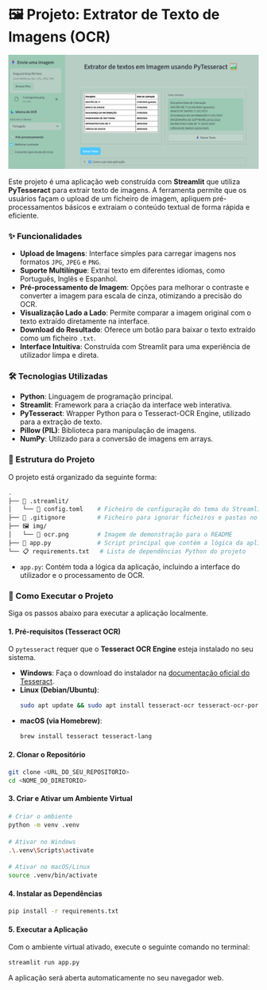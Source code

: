 # 🖼️ Projeto: Extrator de Texto de Imagens (OCR)

<div align="center">
<img src="img/ocr.png" alt="Demonstração do App" width="950"/>
</div>

Este projeto é uma aplicação web construída com **Streamlit** que utiliza **PyTesseract** para extrair texto de imagens. A ferramenta permite que os usuários façam o upload de um ficheiro de imagem, apliquem pré-processamentos básicos e extraiam o conteúdo textual de forma rápida e eficiente.

### ✨ Funcionalidades

-   **Upload de Imagens**: Interface simples para carregar imagens nos formatos `JPG`, `JPEG` e `PNG`.
-   **Suporte Multilíngue**: Extrai texto em diferentes idiomas, como Português, Inglês e Espanhol.
-   **Pré-processamento de Imagem**: Opções para melhorar o contraste e converter a imagem para escala de cinza, otimizando a precisão do OCR.
-   **Visualização Lado a Lado**: Permite comparar a imagem original com o texto extraído diretamente na interface.
-   **Download do Resultado**: Oferece um botão para baixar o texto extraído como um ficheiro `.txt`.
-   **Interface Intuitiva**: Construída com Streamlit para uma experiência de utilizador limpa e direta.

### 🛠️ Tecnologias Utilizadas

-   **Python**: Linguagem de programação principal.
-   **Streamlit**: Framework para a criação da interface web interativa.
-   **PyTesseract**: Wrapper Python para o Tesseract-OCR Engine, utilizado para a extração de texto.
-   **Pillow (PIL)**: Biblioteca para manipulação de imagens.
-   **NumPy**: Utilizado para a conversão de imagens em arrays.

### 📁 Estrutura do Projeto

O projeto está organizado da seguinte forma:
```bash
.
├── 📁 .streamlit/
│   └── 📄 config.toml    # Ficheiro de configuração do tema do Streamlit
├── 📄 .gitignore         # Ficheiro para ignorar ficheiros e pastas no Git
├── 🖼️ img/
│   └── 📄 ocr.png        # Imagem de demonstração para o README
├── 📜 app.py             # Script principal que contém a lógica da aplicação
└── 📋 requirements.txt   # Lista de dependências Python do projeto
```


-   `app.py`: Contém toda a lógica da aplicação, incluindo a interface do utilizador e o processamento de OCR.

### 🚀 Como Executar o Projeto

Siga os passos abaixo para executar a aplicação localmente.

#### 1. Pré-requisitos (Tesseract OCR)

O `pytesseract` requer que o **Tesseract OCR Engine** esteja instalado no seu sistema.

-   **Windows**: Faça o download do instalador na [documentação oficial do Tesseract](https://github.com/tesseract-ocr/tessdoc).
-   **Linux (Debian/Ubuntu)**:
    ```bash
    sudo apt update && sudo apt install tesseract-ocr tesseract-ocr-por
    ```
-   **macOS (via Homebrew)**:
    ```bash
    brew install tesseract tesseract-lang
    ```

#### 2. Clonar o Repositório

```bash
git clone <URL_DO_SEU_REPOSITORIO>
cd <NOME_DO_DIRETORIO>
```

#### 3. Criar e Ativar um Ambiente Virtual

```bash
# Criar o ambiente
python -m venv .venv

# Ativar no Windows
.\.venv\Scripts\activate

# Ativar no macOS/Linux
source .venv/bin/activate
```

#### 4. Instalar as Dependências
```bash
pip install -r requirements.txt
```

#### 5. Executar a Aplicação
Com o ambiente virtual ativado, execute o seguinte comando no terminal:

```bash
streamlit run app.py
```
A aplicação será aberta automaticamente no seu navegador web.